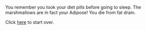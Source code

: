 You remember you took your diet pills before going to sleep.
The marshmallows are in fact your Adipose!
You die from fat drain.

Click [here](/english/marshmallow.md/) to start over.
